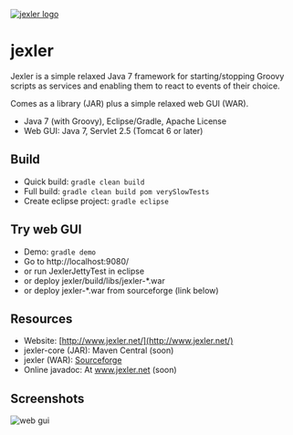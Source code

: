 [![jexler logo](http://www.jexler.net/jexler.jpg)](http:www.jexler.net/)

jexler
======

Jexler is a simple relaxed Java 7 framework for starting/stopping
Groovy scripts as services and enabling them to react to events
of their choice.

Comes as a library (JAR) plus a simple relaxed web GUI (WAR).

* Java 7 (with Groovy), Eclipse/Gradle, Apache License
* Web GUI: Java 7, Servlet 2.5 (Tomcat 6 or later)

Build
-----

* Quick build: `gradle clean build`
* Full build: `gradle clean build pom verySlowTests`
* Create eclipse project: `gradle eclipse`

Try web GUI
-----------

* Demo: `gradle demo`
* Go to http://localhost:9080/
* or run JexlerJettyTest in eclipse
* or deploy jexler/build/libs/jexler-*.war
* or deploy jexler-*.war from sourceforge (link below)

Resources
---------

* Website: [http://www.jexler.net/](http://www.jexler.net/)
* jexler-core (JAR): Maven Central (soon)
* jexler (WAR): [Sourceforge](https://sourceforge.net/projects/jexler/)
* Online javadoc: At www.jexler.net (soon)

Screenshots
-----------

![web gui](http://a.fsdn.com/con/app/proj/jexler/screenshots/jexler-sf-screenshot.jpg)
